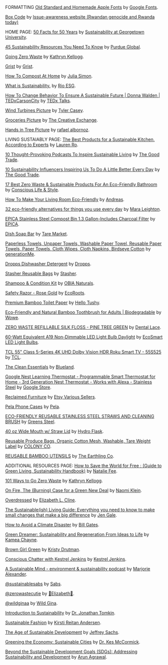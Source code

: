FORMATTING
[Old Standard and Homemade Apple Fonts](https://fonts.googleapis.com/css2?family=Homemade+Apple&family=Old+Standard+TT&display=swap) by [Google Fonts](https://fonts.google.com).

[Box Code](https://shreyababu.github.io/website-portfolio-2020fall/rwanda.html) by [Issue-awareness website (Rwandan genocide and Rwanda today)](https://shreyababu.github.io/website-portfolio-2020fall/rwanda.html)

HOME PAGE:
[50 Facts for 50 Years](https://sustainability.georgetown.edu/50-facts-for-50-years/) by [Sustainability at Georgetown University](https://sustainability.georgetown.edu).

[45 Sustainability Resources You Need To Know](https://www.purdueglobal.edu/blog/student-life/45-sustainability-resources/) by [Purdue Global](https://www.purdueglobal.edu/main/).

[Going Zero Waste](https://www.goingzerowaste.com/) by [Kathryn Kellogg](https://www.goingzerowaste.com/page-me/).

[Grist](https://grist.org/) by [Grist](https://grist.org/about/).

[How To Compost At Home](https://www.npr.org/2020/04/07/828918397/how-to-compost-at-home) by [Julia Simon](http://juliaradio.com).

[What is Sustainability.](https://www.youtube.com/watch?v=gnOwyb1PSLg) by [Rio ESG](https://www.youtube.com/channel/UCelxuThXCtyedN3ZK7wR1Fw).

[How To Change Behavior To Ensure A Sustainable Future | Donna Walden | TEDxCarsonCity](https://www.youtube.com/watch?v=PFCzLOts85Y) by [TEDx Talks](https://www.youtube.com/channel/UCsT0YIqwnpJCM-mx7-gSA4Q).

[Wind Turbines Picture](https://unsplash.com/photos/ficbiwfOPSo) by [Tyler Casey](https://unsplash.com/@tylercaseyprod).

[Groceries Picture](https://unsplash.com/photos/ixS7UCRJTdM) by [The Creative Exchange](https://unsplash.com/@thecreative_exchange).

[Hands in Tree Picture](https://unsplash.com/photos/WHY_c8sxghg) by [rafael albornoz](https://unsplash.com/@rafaelalbornoz).

LIVING SUSTAIABLY PAGE:
[The Best Products for a Sustainable Kitchen, According to Experts](https://nymag.com/strategist/article/best-eco-friendly-sustainable-kitchen-items-reusable.html) by [Lauren Ro](https://nymag.com/author/lauren-ro/).

[10 Thought-Provoking Podcasts To Inspire Sustainable Living](https://www.thegoodtrade.com/features/thought-provoking-podcasts-to-inspire-conscious-sustainable-living) by [The Good Trade](https://www.thegoodtrade.com/).

[10 Sustainability Influencers Inspiring Us To Do A Little Better Every Day](https://www.thegoodtrade.com/features/sustainability-influencers) by [The Good Trade](https://www.thegoodtrade.com/).

[17 Best Zero Waste & Sustainable Products For An Eco-Friendly Bathroom](https://www.consciouslifeandstyle.com/zero-waste-sustainable-bathroom-products/) by [Conscious Life & Style](https://www.consciouslifeandstyle.com).

[How To Make Your Living Room Eco-Friendly](https://environmental-conscience.com/how-to-make-your-living-room-eco-friendly/) by [Andreas](https://environmental-conscience.com).

[32 eco-friendly alternatives for things you use every day](https://www.businessinsider.com/eco-friendly-alternatives-for-everyday-products) by [Mara Leighton](https://www.businessinsider.com/author/mara-leighton).

[EPICA Stainless Steel Compost Bin 1.3 Gallon-Includes Charcoal Filter](https://www.amazon.com/dp/B00AMNCYNQ?tag=aboutcom02thespruceeats-20&linkCode=ogi&th=1&psc=1&ascsubtag=4150354%7Cnd61eb8f66b2f453aa78f16f04117961304) by [EPICA](https://www.amazon.com/stores/EPICA/page/1E50A85E-6F25-464E-AAEE-8D13EF864BE0?ref_=ast_blnfffffffffff).

[Dish Soap Bar](https://thetaremarket.com/product/dish-washing-block/) by [Tare Market](https://thetaremarket.com).

[Paperless Towels, Unpaper Towels, Washable Paper Towel, Reusable Paper Towels, Paper Towels, Cloth Wipes, Cloth Napkins, Birdseye Cotton](https://www.etsy.com/listing/115126664/paperless-towels-unpaper-towels-washable?ref=shop_home_feat_2&awc=6220_1617078258_ae093a88c70dffdb1e74eb0219833345&source=aw) by [generationMe](https://www.etsy.com/shop/generationMe?ref=simple-shop-header-name&listing_id=115126664).

[Dropps Dishwasher Detergent](https://www.dropps.com/products/unscented-dishwasher-detergent-pods) by [Dropps](https://www.dropps.com).

[Stasher Reusable Bags](https://www.stasherbag.com/collections/the-stasher-ecosystem) by [Stasher](https://www.stasherbag.com).

[Shampoo & Condition Kit](https://www.obianaturals.com/products/shampoo-condition-kit?_pos=3&_sid=fdea0fa6c&_ss=r) by [OBIA Naturals](https://www.obianaturals.com).

[Safety Razor - Rose Gold](https://ecoroots.us/collections/bath-beauty/products/safety-razor-rose-gold) by [EcoRoots](https://ecoroots.us).

[Premium Bamboo Toilet Paper](https://hellotushy.com/products/premium-bamboo-toilet-paper-36-rolls?irclickid=14KxazRQFxyLWlDwUx0Mo37EUkEXcvTpuX6ZUM0&irgwc=1&ir_campaignid=11973&ir_adid=857557#site-mobilenav) by [Hello Tushy](https://hellotushy.com).

[Eco-Friendly and Natural Bamboo Toothbrush for Adults | Biodegradable](https://wowelifestyle.com/products/natural-bamboo-toothbrush) by [Wowe](https://wowelifestyle.com).

[ZERO WASTE REFILLABLE SILK FLOSS - PINE TREE GREEN](https://www.dentallace.com/products/dental-lace-pine-tree-green) by [Dental Lace](https://www.dentallace.com).

[60-Watt Equivalent A19 Non-Dimmable LED Light Bulb Daylight](https://www.homedepot.com/p/EcoSmart-60-Watt-Equivalent-A19-Non-Dimmable-LED-Light-Bulb-Daylight-B7A19A60WUL31/303574646) by [EcoSmart LED Light Bulbs](https://www.homedepot.com/b/Lighting-Light-Bulbs-LED-Light-Bulbs/EcoSmart/N-5yc1vZbm79Z4b8?storeSelection=).

[TCL 55" Class 5-Series 4K UHD Dolby Vision HDR Roku Smart TV - 55S525](https://www.amazon.com/dp/B07S5XVD16?tag=greencoast06-20) by [TCL](https://www.amazon.com/stores/TCL/page/0BC8946D-897E-41F0-837E-F776CEDFD8B3?ref_=ast_bln).

[The Clean Essentials](https://www.blueland.com/collections/all/products/the-clean-essentials) by [Blueland](https://www.blueland.com).

[Google Nest Learning Thermostat - Programmable Smart Thermostat for Home - 3rd Generation Nest Thermostat - Works with Alexa - Stainless Steel](https://www.amazon.com/dp/product/B0131RG6VK/) by [Google Store](https://www.amazon.com/stores/Google+LLC/page/080B7645-8292-4117-A6CA-1BF598F3FE26?ref_=ast_bln).

[Reclaimed Furniture](https://www.etsy.com/market/reclaimed_furniture?awc=6220_1617596449_7f1c6661577a27b4257fa137626c941f&source=aw&utm_source=affiliate_window&utm_medium=affiliate&utm_campaign=us_location_buyer&utm_content=136348) by [Etsy Various Sellers](https://www.etsy.com/market/reclaimed_furniture?awc=6220_1617596449_7f1c6661577a27b4257fa137626c941f&source=aw&utm_source=affiliate_window&utm_medium=affiliate&utm_campaign=us_location_buyer&utm_content=136348).

[Pela Phone Cases](https://pelacase.com/pages/our-pela-case-collections) by [Pela](https://pelacase.com).

[ECO-FRIENDLY REUSABLE STAINLESS STEEL STRAWS AND CLEANING BRUSH](https://greenssteel.com/products/stainless-steel-straws?currency=USD&variant=17476304404537&utm_medium=cpc&utm_source=google&utm_campaign=Google%20Shopping&gclid=CjwKCAjwx6WDBhBQEiwA_dP8ra6phf00zcoYcVFSbfNZAZkWEadf0aEAM2UW53YT1PvTXjlXJB1U1hoC0qkQAvD_BwE) by [Greens Steel](https://greenssteel.com).

[40 oz Wide Mouth w/ Straw Lid](https://www.hydroflask.com/40-oz-wide-mouth-w-straw-lid?utm_source=avantlink&utm_medium=affiliate&avad=184534_b20fedb51&utm_campaign=Custom+Link&color=alpine) by [Hydro Flask](https://www.hydroflask.com).

[Reusable Produce Bags, Organic Cotton Mesh, Washable, Tare Weight Label](https://www.amazon.com/Reusable-Certified-Plastic-Free-Metal-free-Drawstring/dp/B084Q4QCMD/ref=dp_prsubs_1?pd_rd_i=B084Q4QCMD&psc=1) by [COLONY CO](https://colonyco.com).

[REUSABLE BAMBOO UTENSILS](https://theearthlingco.com/products/reusable-bamboo-utensils?currency=USD&utm_medium=cpc&utm_source=google&utm_campaign=Google%20Shopping&gclid=CjwKCAjwx6WDBhBQEiwA_dP8rQWTBn_hapB2KRsULTT01N5RM3UCJn9nyrVWHpdxfKLL9MWXP4NISBoC388QAvD_BwE) by [The Earthling Co](https://theearthlingco.com).

ADDITIONAL RESOURCES PAGE:
[How to Save the World for Free : (Guide to Green Living, Sustainability Handbook)](https://www.thriftbooks.com/w/how-to-save-the-world-for-free_natalie-fee/20362213/item/34708502/?gclid=Cj0KCQjw9YWDBhDyARIsADt6sGa9dSgnjrDS9nCXvE08_zjpHIubYzDnU_MZSEB5UVEV7v0tOjuAVUYaAkX8EALw_wcB#idiq=34708502&edition=21689585) by [Natalie Fee](https://nataliefee.com).

[101 Ways to Go Zero Waste](https://earthhero.com/products/sustainable-essentials/kathryn-kellogg-101-ways-to-go-zero-waste/?gclid=Cj0KCQjw9YWDBhDyARIsADt6sGYB4q9cXmEi2XybgWi_j2ExhC0E4bVi50miSsazG4M8IB1aSlRlBwAaAud1EALw_wcB) by [Kathryn Kellogg](https://www.goingzerowaste.com/page-me/).

[On Fire, The (Burning) Case for a Green New Deal](https://www.simonandschuster.com/books/On-Fire/Naomi-Klein/9781982129910) by [Naomi Klein](https://www.simonandschuster.com/authors/Naomi-Klein/405750861).

[Overdressed](https://www.elizabethclinebooks.com/overdressed) by [Elizabeth L. Cline](https://www.elizabethclinebooks.com).

[The Sustainable(ish) Living Guide: Everything you need to know to make small changes that make a big difference](https://www.barnesandnoble.com/w/the-sustainable-jen-gale/1130946552) by [Jen Gale](https://www.barnesandnoble.com/s/%22Jen%20Gale%22;jsessionid=1C7288C86FB093FCD78AC581C1068A4A.prodny_store02-atgap05?Ntk=P_key_Contributor_List&Ns=P_Sales_Rank&Ntx=mode+matchall).

[How to Avoid a Climate Disaster](https://www.penguinrandomhouse.com/books/633968/how-to-avoid-a-climate-disaster-by-bill-gates/) by [Bill Gates](https://twitter.com/BillGates?ref_src=twsrc%5Egoogle%7Ctwcamp%5Eserp%7Ctwgr%5Eauthor).

[Green Dreamer: Sustainability and Regeneration From Ideas to Lif‪e‬](https://podcasts.apple.com/us/podcast/green-dreamer-sustainability-regeneration-from-ideas/id1382371884) by [Kamea Chayne](https://greendreamer.com/about).

[Brown Girl Gree‪n](https://podcasts.apple.com/us/podcast/brown-girl-green/id1438363074) by [Kristy Drutman](https://browngirlgreen.org/about).

[Conscious Chatter with Kestrel Jenkin‪s‬](https://podcasts.apple.com/us/podcast/conscious-chatter-with-kestrel-jenkins/id1085913209) by [Kestrel Jenkins](https://consciouschatter.com/kestrel).

[A Sustainable Mind - environment & sustainability podcas‪t‬](https://podcasts.apple.com/us/podcast/a-sustainable-mind-environment-sustainability-podcast/id1039692339) by [Marjorie Alexander](https://asustainablemind.com).

[@sustainablesabs](https://www.instagram.com/sustainablesabs/) by [Sabs](https://l.instagram.com/?u=http%3A%2F%2Flinktr.ee%2Fsustainablesabs%2F&e=ATP446tVUVwywCKPigMhMQ0tvY23ZPg0LiIN6_lWNN6HwInFpoRyhTk3YYDYlvfGvx1OPogUFVRk2JlX7hFGR5MuKSXvZD8UB-oFeg&s=1).

[@zerowastecutie](https://www.instagram.com/zerowastecutie/) by [🌿Elizabeth🌿](https://l.instagram.com/?u=https%3A%2F%2Flinktr.ee%2Fzerowastecutie&e=ATP0RQhHjZKvFK_Vllj8yVsi5exEg6zYiy-uP1dpEYeZjDLVTYCTSnoRu1MueXc3tgIoywPUVyAY1KaPx9r2KYvBq39dcFDVdndyMw&s=1).

[@wildginaa](https://www.instagram.com/wildginaa/) by [Wild Gina](https://l.instagram.com/?u=https%3A%2F%2Fwildgina.smugmug.com%2F&e=ATNPdcuKYEKvXYalPMcw9rwq-9jc-vCWVqR7XcJRwPK49AekSrfC3KPwXm3YkPAHC-U1xLqrbFQ4xxX2el3XHPZwydavNQ5fpy6YbA&s=1).

[Introduction to Sustainability](https://www.coursera.org/learn/sustainability) by [Dr. Jonathan Tomkin](https://www.coursera.org/instructor/jonathantomkin).

[Sustainable Fashion](https://www.coursera.org/learn/sustainable-fashion) by [Kirsti Reitan Andersen](https://www.coursera.org/instructor/~20564173).

[The Age of Sustainable Development](https://www.coursera.org/learn/sustainable-development) by [Jeffrey Sachs](https://www.coursera.org/learn/sustainable-development#instructors).

[Greening the Economy: Sustainable Cities](https://www.coursera.org/learn/gte-sustainable-cities) by [Dr. Kes McCormick](https://www.coursera.org/instructor/kesmccormick).

[Beyond the Sustainable Development Goals (SDGs): Addressing Sustainability and Development](https://www.coursera.org/learn/beyond-the-sustainable-development-goals-addressing-sustainability-and-development) by [Arun Agrawal](https://www.coursera.org/instructor/arunagrawal).
